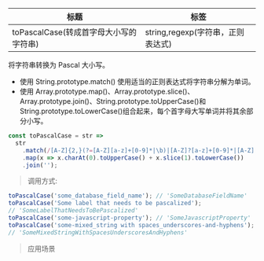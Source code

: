 | 标题                                   | 标签                              |
| -------------------------------------- | --------------------------------- |
| toPascalCase(转成首字母大小写的字符串) | string,regexp(字符串，正则表达式) |

将字符串转换为 Pascal 大小写。

- 使用 String.prototype.match() 使用适当的正则表达式将字符串分解为单词。
- 使用 Array.prototype.map()、Array.prototype.slice()、Array.prototype.join()、String.prototype.toUpperCase()和 String.prototype.toLowerCase()组合起来，每个首字母大写单词并将其余部分小写。

```js
const toPascalCase = str =>
  str
    .match(/[A-Z]{2,}(?=[A-Z][a-z]+[0-9]*|\b)|[A-Z]?[a-z]+[0-9]*|[A-Z]|[0-9]+/g)
    .map(x => x.charAt(0).toUpperCase() + x.slice(1).toLowerCase())
    .join('');
```

> 调用方式:

```js
toPascalCase('some_database_field_name'); // 'SomeDatabaseFieldName'
toPascalCase('Some label that needs to be pascalized');
// 'SomeLabelThatNeedsToBePascalized'
toPascalCase('some-javascript-property'); // 'SomeJavascriptProperty'
toPascalCase('some-mixed_string with spaces_underscores-and-hyphens');
// 'SomeMixedStringWithSpacesUnderscoresAndHyphens'
```

> 应用场景
